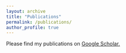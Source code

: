 ```yaml
---
layout: archive
title: "Publications"
permalink: /publications/
author_profile: true
---
```



  Please find my publications on <u><a href="{{author.googlescholar}}"> Google Scholar</a>.</u>

